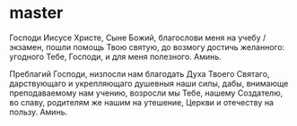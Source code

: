 # master
Господи Иисусе Христе, Сыне Божий, благослови меня на учебу / экзамен, пошли помощь Твою святую, до возмогу достичь желанного: угодного Тебе, Господи, и для меня полезного. Аминь.

Преблагий Господи, низпосли нам благодать Духа Твоего Святаго, дарствующаго и укрепляющаго душевныя наши силы, дабы, внимающе преподаваемому нам учению, возросли мы Тебе, нашему Создателю, во славу, родителям же нашим на утешение, Церкви и отечеству на пользу. Аминь.
